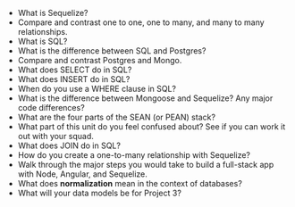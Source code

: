 - What is Sequelize?
- Compare and contrast one to one, one to many, and many to many relationships.
- What is SQL?
- What is the difference between SQL and Postgres?
- Compare and contrast Postgres and Mongo.
- What does SELECT do in SQL?
- What does INSERT do in SQL?
- When do you use a WHERE clause in SQL?
- What is the difference between Mongoose and Sequelize?  Any major code differences?
- What are the four parts of the SEAN (or PEAN) stack?
- What part of this unit do you feel confused about?  See if you can work it out with your squad.
- What does JOIN do in SQL?
- How do you create a one-to-many relationship with Sequelize?
- Walk through the major steps you would take to build a full-stack app with Node, Angular, and Sequelize.
- What does **normalization** mean in the context of databases?
- What will your data models be for Project 3?
